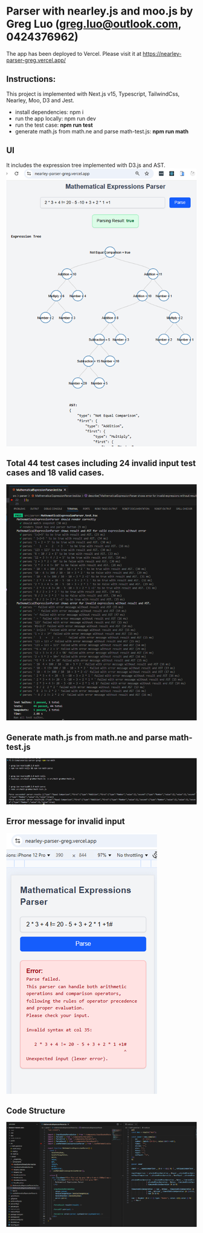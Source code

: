 # Parser with nearley.js and moo.js by Greg Luo (greg.luo@outlook.com, 0424376962)
The app has been deployed to Vercel. Please visit it at  https://nearley-parser-greg.vercel.app/

## Instructions:
This project is implemented with Next.js v15, Typescript, TailwindCss, Nearley, Moo, D3 and Jest.

- install dependencies:   npm i
- run the app locally:    npm run dev
- run the test case:      **npm run test**
- generate math.js from math.ne and parse math-test.js:   **npm run math**

## UI
It includes the expression tree implemented with D3.js and AST.
![UI screenshot](/public//screenshots/UI.png)

## Total 44 test cases including 24 invalid input test cases and 18 valid cases.
![test cases screenshot](/public/screenshots/test-cases.png)

## Generate math.js from math.ne and parse math-test.js
![Generate and parse](/public/screenshots/parse.png)

## Error message for invalid input
![error message](/public/screenshots/error.png)

## Code Structure
![code structure](/public/screenshots/code-structure.png)